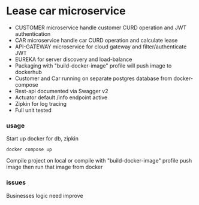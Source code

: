 Lease car microservice
===
- CUSTOMER microservice handle customer CURD operation and JWT authentication
- CAR microservice handle car CURD operation and calculate lease
- API-GATEWAY microservice for cloud gateway and filter/authenticate JWT
- EUREKA for server discovery and load-balance
- Packaging with "build-docker-image" profile will push image to dockerhub
- Customer and Car running on separate postgres database from docker-compose
- Rest-api documented via Swagger v2
- Actuator default /info endpoint active
- Zipkin for log tracing
- Full unit tested

### usage
Start up docker for db, zipkin
```text
docker compose up
```
Compile project on local or compile with "build-docker-image" profile push image then run that image from docker


### issues
Businesses logic need improve
